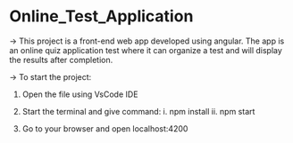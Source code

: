 # Online_Test_Application
-> This project is a front-end web app developed using angular. The app is an online quiz application test where it can organize 
a test and will display the results after completion.

-> To start the project:
  1. Open the file using VsCode IDE
  2. Start the terminal and give command:
    i.  npm install
    ii. npm start
   
  3. Go to your browser and open localhost:4200
